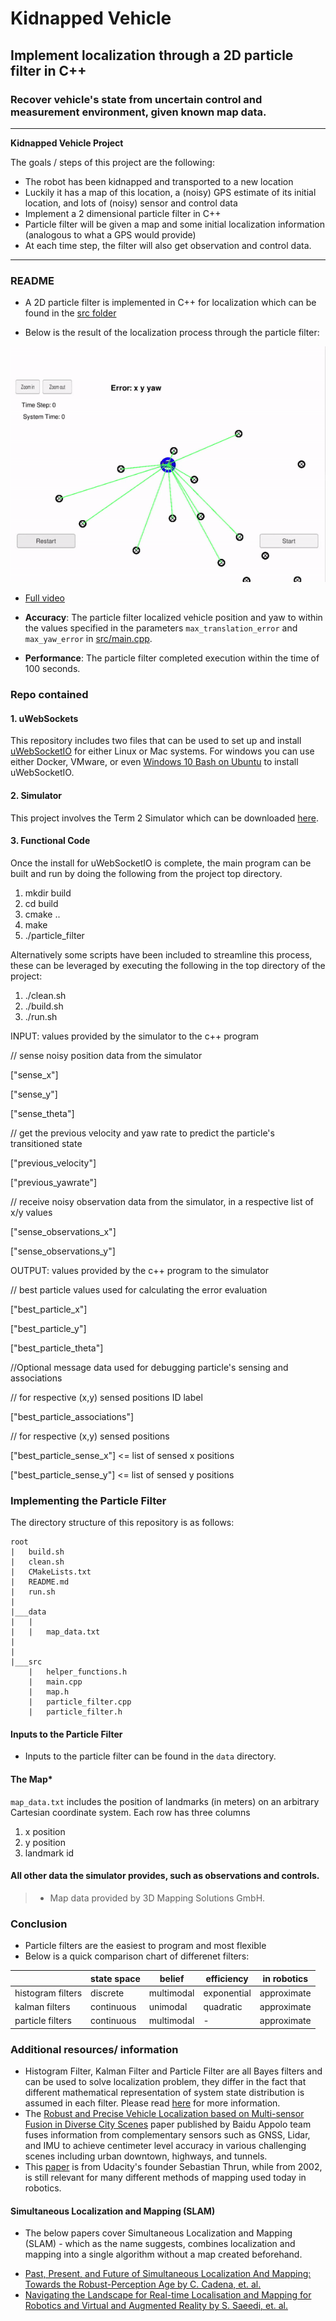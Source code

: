 # **Kidnapped Vehicle** 

##  Implement localization through a 2D particle filter in C++

### Recover vehicle's state from uncertain control and measurement environment, given known map data.

---

**Kidnapped Vehicle Project**

The goals / steps of this project are the following:
* The robot has been kidnapped and transported to a new location
* Luckily it has a map of this location, a (noisy) GPS estimate of its initial location, and lots of (noisy) sensor and control data
* Implement a 2 dimensional particle filter in C++
* Particle filter will be given a map and some initial localization information (analogous to what a GPS would provide)
* At each time step, the filter will also get observation and control data.

[//]: # (Image References)

[image1]: ./Images_forReadMe/particlefilter.gif "particle filter"
[image2]:  ./Images_forReadMe/particlefilter.mp4 "particle filter"

---
### README

- A 2D particle filter is implemented in C++ for localization which can be found in the [src folder](./src)

- Below is the result of the localization process through the particle filter:

![alt text][image1]

- [Full video](./Images_forReadMe/particlefilter.mp4)

- **Accuracy**: The particle filter localized vehicle position and yaw to within the values specified in the parameters `max_translation_error` and `max_yaw_error` in [src/main.cpp](./src/main.cpp).

- **Performance**: The particle filter completed execution within the time of 100 seconds.

### Repo contained

#### 1. uWebSockets

This repository includes two files that can be used to set up and install [uWebSocketIO](https://github.com/uWebSockets/uWebSockets) for either Linux or Mac systems. For windows you can use either Docker, VMware, or even [Windows 10 Bash on Ubuntu](https://www.howtogeek.com/249966/how-to-install-and-use-the-linux-bash-shell-on-windows-10/) to install uWebSocketIO.

#### 2. Simulator

This project involves the Term 2 Simulator which can be downloaded [here](https://github.com/udacity/self-driving-car-sim/releases).

#### 3. Functional Code

Once the install for uWebSocketIO is complete, the main program can be built and run by doing the following from the project top directory.

1. mkdir build
2. cd build
3. cmake ..
4. make
5. ./particle_filter

Alternatively some scripts have been included to streamline this process, these can be leveraged by executing the following in the top directory of the project:

1. ./clean.sh
2. ./build.sh
3. ./run.sh

INPUT: values provided by the simulator to the c++ program

// sense noisy position data from the simulator

["sense_x"]

["sense_y"]

["sense_theta"]

// get the previous velocity and yaw rate to predict the particle's transitioned state

["previous_velocity"]

["previous_yawrate"]

// receive noisy observation data from the simulator, in a respective list of x/y values

["sense_observations_x"]

["sense_observations_y"]


OUTPUT: values provided by the c++ program to the simulator

// best particle values used for calculating the error evaluation

["best_particle_x"]

["best_particle_y"]

["best_particle_theta"]

//Optional message data used for debugging particle's sensing and associations

// for respective (x,y) sensed positions ID label

["best_particle_associations"]

// for respective (x,y) sensed positions

["best_particle_sense_x"] <= list of sensed x positions

["best_particle_sense_y"] <= list of sensed y positions

### Implementing the Particle Filter
The directory structure of this repository is as follows:

```
root
|   build.sh
|   clean.sh
|   CMakeLists.txt
|   README.md
|   run.sh
|
|___data
|   |   
|   |   map_data.txt
|   
|   
|___src
    |   helper_functions.h
    |   main.cpp
    |   map.h
    |   particle_filter.cpp
    |   particle_filter.h
```
#### Inputs to the Particle Filter
* Inputs to the particle filter can be found in the `data` directory.

#### The Map*
`map_data.txt` includes the position of landmarks (in meters) on an arbitrary Cartesian coordinate system. Each row has three columns
1. x position
2. y position
3. landmark id

#### All other data the simulator provides, such as observations and controls.

> * Map data provided by 3D Mapping Solutions GmbH.

### Conclusion
* Particle filters are the easiest to program and most flexible
* Below is a quick comparison chart of differenet filters:

|         | state space | belief | efficiency | in robotics |
| ------------- | ------------- | ------------- | ------------- | ------------- |
| histogram filters | discrete | multimodal | exponential | approximate |
| kalman filters | continuous | unimodal | quadratic | approximate |
| particle filters | continuous | multimodal | - | approximate |

### Additional resources/ information

* Histogram Filter, Kalman Filter and Particle Filter are all Bayes filters and can be used to solve localization problem, they differ in the fact that different mathematical representation of system state distribution is assumed in each filter. Please read [here](https://www.deepideas.net/robot-localization-recursive-bayesian-estimation/) for more information.
* The [Robust and Precise Vehicle Localization based on Multi-sensor Fusion in Diverse City Scenes](https://arxiv.org/abs/1711.05805) paper published by Baidu Appolo team fuses information from complementary sensors such as GNSS, Lidar, and IMU to achieve centimeter level accuracy in various challenging scenes including urban downtown, highways, and tunnels.
* This [paper](http://robots.stanford.edu/papers/thrun.mapping-tr.pdf) is from Udacity's founder Sebastian Thrun, while from 2002, is still relevant for many different methods of mapping used today in robotics.

#### Simultaneous Localization and Mapping (SLAM)

* The below papers cover Simultaneous Localization and Mapping (SLAM) - which as the name suggests, combines localization and mapping into a single algorithm without a map created beforehand.
- [Past, Present, and Future of Simultaneous Localization And Mapping: Towards the Robust-Perception Age by C. Cadena, et. al.](https://arxiv.org/abs/1606.05830)
- [Navigating the Landscape for Real-time Localisation and Mapping for Robotics and Virtual and Augmented Reality by S. Saeedi, et. al.](https://arxiv.org/abs/1808.06352)























